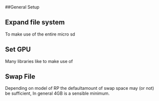 ##General Setup



## Expand file system
To make use of the entire micro sd 

## Set GPU
Many libraries like to make use of 


##  Swap File
Depending on model of RP the defaultamount of swap space may (or not) be sufficient,  In general 4GB is a sensible minimum.

